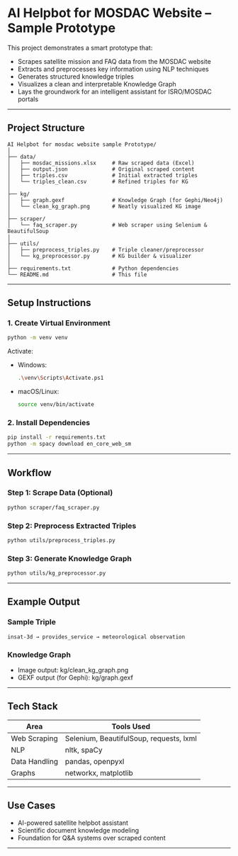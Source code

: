 # AI Helpbot for MOSDAC Website – Sample Prototype

This project demonstrates a smart prototype that:

- Scrapes satellite mission and FAQ data from the MOSDAC website  
- Extracts and preprocesses key information using NLP techniques  
- Generates structured knowledge triples  
- Visualizes a clean and interpretable Knowledge Graph  
- Lays the groundwork for an intelligent assistant for ISRO/MOSDAC portals

---

## Project Structure

```
AI Helpbot for mosdac website sample Prototype/
│
├── data/
│   ├── mosdac_missions.xlsx     # Raw scraped data (Excel)
│   ├── output.json              # Original scraped content
│   ├── triples.csv              # Initial extracted triples
│   └── triples_clean.csv        # Refined triples for KG
│
├── kg/
│   ├── graph.gexf               # Knowledge Graph (for Gephi/Neo4j)
│   └── clean_kg_graph.png       # Neatly visualized KG image
│
├── scraper/
│   └── faq_scraper.py           # Web scraper using Selenium & BeautifulSoup
│
├── utils/
│   ├── preprocess_triples.py    # Triple cleaner/preprocessor
│   └── kg_preprocessor.py       # KG builder & visualizer
│
├── requirements.txt             # Python dependencies
└── README.md                    # This file
```

---

## Setup Instructions

### 1. Create Virtual Environment

```bash
python -m venv venv
```

Activate:

- Windows:
  ```bash
  .\venv\Scripts\Activate.ps1
  ```
- macOS/Linux:
  ```bash
  source venv/bin/activate
  ```

### 2. Install Dependencies

```bash
pip install -r requirements.txt
python -m spacy download en_core_web_sm
```

---

## Workflow

### Step 1: Scrape Data (Optional)

```bash
python scraper/faq_scraper.py
```

### Step 2: Preprocess Extracted Triples

```bash
python utils/preprocess_triples.py
```

### Step 3: Generate Knowledge Graph

```bash
python utils/kg_preprocessor.py
```

---

## Example Output

### Sample Triple

```
insat-3d → provides_service → meteorological observation
```

### Knowledge Graph

- Image output: kg/clean_kg_graph.png  
- GEXF output (for Gephi): kg/graph.gexf

---

## Tech Stack

| Area          | Tools Used                                      |
|---------------|--------------------------------------------------|
| Web Scraping  | Selenium, BeautifulSoup, requests, lxml         |
| NLP           | nltk, spaCy                                     |
| Data Handling | pandas, openpyxl                                |
| Graphs        | networkx, matplotlib                            |

---

## Use Cases

- AI-powered satellite helpbot assistant  
- Scientific document knowledge modeling  
- Foundation for Q&A systems over scraped content

---
